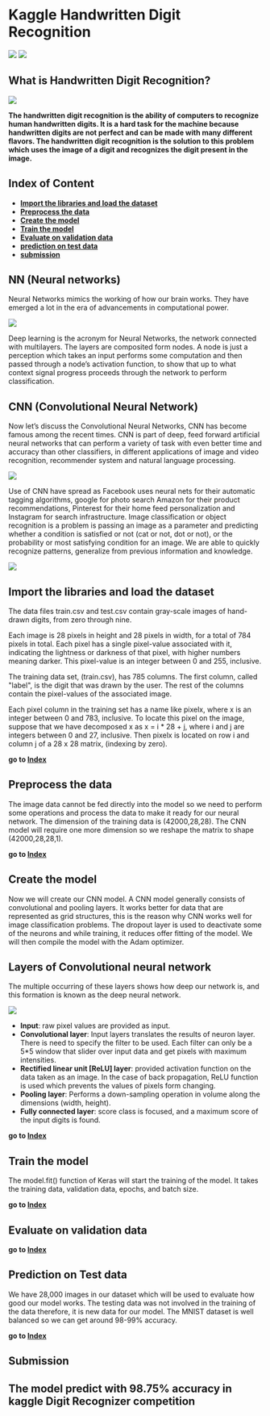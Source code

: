 # **Kaggle Handwritten Digit Recognition**

![](https://img.shields.io/badge/kaggle-competitions-blue)
![](https://img.shields.io/badge/Tensorflow-CNN-orange)

## What is Handwritten Digit Recognition?
![](https://www.researchgate.net/profile/Hugo-Larochelle/publication/200744481/figure/fig1/AS:668968306098181@1536505881710/Samples-from-the-MNIST-digit-recognition-data-set-Here-a-black-pixel-corresponds-to-an.png)

**The handwritten digit recognition is the ability of computers to recognize human handwritten digits. It is a hard task for the machine because handwritten digits are not perfect and can be made with many different flavors. The handwritten digit recognition is the solution to this problem which uses the image of a digit and recognizes the digit present in the image.**

<div id='content'></div>

## Index of Content

* [**Import the libraries and load the dataset**](#Chapter1)
* [**Preprocess the data**](#Chapter2)
* [**Create the model**](#Chapter3)
* [**Train the model**](#Chapter4)
* [**Evaluate on validation data**](#Chapter5)
* [**prediction on test data**](#Chapter6)
* [**submission**](#Chapter7)

## NN (Neural networks)
Neural Networks mimics the working of how our brain works. They have emerged a lot in the era of advancements in computational power.

![](https://miro.medium.com/max/1194/1*14-ce3jNHqJ5x5eb7CyTbw.png)

Deep learning is the acronym for Neural Networks, the network connected with multilayers. The layers are composited form nodes. A node is just a perception which takes an input performs some computation and then passed through a node’s activation function, to show that up to what context signal progress proceeds through the network to perform classification.

## CNN (Convolutional Neural Network)
Now let’s discuss the Convolutional Neural Networks, CNN has become famous among the recent times. CNN is part of deep, feed forward artificial neural networks that can perform a variety of task with even better time and accuracy than other classifiers, in different applications of image and video recognition, recommender system and natural language processing.

![](https://miro.medium.com/max/1144/1*22R-AyQ-oXb8Flod9PsyNw.png)

Use of CNN have spread as Facebook uses neural nets for their automatic tagging algorithms, google for photo search Amazon for their product recommendations, Pinterest for their home feed personalization and Instagram for search infrastructure. Image classification or object recognition is a problem is passing an image as a parameter and predicting whether a condition is satisfied or not (cat or not, dot or not), or the probability or most satisfying condition for an image. We are able to quickly recognize patterns, generalize from previous information and knowledge.

![](https://miro.medium.com/max/716/1*u_kP2X3t2LF_WyiLwL57Gg.png)

<div id='Chapter1'></div>

## Import the libraries and load the dataset

The data files train.csv and test.csv contain gray-scale images of hand-drawn digits, from zero through nine.

Each image is 28 pixels in height and 28 pixels in width, for a total of 784 pixels in total. Each pixel has a single pixel-value associated with it, indicating the lightness or darkness of that pixel, with higher numbers meaning darker. This pixel-value is an integer between 0 and 255, inclusive.

The training data set, (train.csv), has 785 columns. The first column, called "label", is the digit that was drawn by the user. The rest of the columns contain the pixel-values of the associated image.

Each pixel column in the training set has a name like pixelx, where x is an integer between 0 and 783, inclusive. To locate this pixel on the image, suppose that we have decomposed x as x = i * 28 + j, where i and j are integers between 0 and 27, inclusive. Then pixelx is located on row i and column j of a 28 x 28 matrix, (indexing by zero).

**go to [Index](#content)**

<div id='Chapter2'></div>

##  Preprocess the data

The image data cannot be fed directly into the model so we need to perform some operations and process the data to make it ready for our neural network. The dimension of the training data is (42000,28,28). The CNN model will require one more dimension so we reshape the matrix to shape (42000,28,28,1).

**go to [Index](#content)**

<div id='Chapter3'></div>

##  Create the model
Now we will create our CNN model. A CNN model generally consists of convolutional and pooling layers. It works better for data that are represented as grid structures, this is the reason why CNN works well for image classification problems. The dropout layer is used to deactivate some of the neurons and while training, it reduces offer fitting of the model. We will then compile the model with the Adam optimizer.

## Layers of Convolutional neural network
The multiple occurring of these layers shows how deep our network is, and this formation is known as the deep neural network.

![](https://miro.medium.com/max/788/1*0NwaOkzvom6YpMZoIgWTiQ.png)


- **Input**: raw pixel values are provided as input.
- **Convolutional layer**: Input layers translates the results of neuron layer. There is need to specify the filter to be used. Each filter can only be a 5*5 window that slider over input data and get pixels with maximum intensities.
- **Rectified linear unit [ReLU] layer**: provided activation function on the data taken as an image. In the case of back propagation, ReLU function is used which prevents the values of pixels form changing.
- **Pooling layer**: Performs a down-sampling operation in volume along the dimensions (width, height).
- **Fully connected layer**: score class is focused, and a maximum score of the input digits is found.

**go to [Index](#content)**

<div id='Chapter4'></div>

## Train the model

The model.fit() function of Keras will start the training of the model. It takes the training data, validation data, epochs, and batch size.

**go to [Index](#content)**

<div id='Chapter5'></div>

## Evaluate on validation data

**go to [Index](#content)**

<div id='Chapter6'></div>

##  Prediction on Test data
We have 28,000 images in our dataset which will be used to evaluate how good our model works. The testing data was not involved in the training of the data therefore, it is new data for our model. The MNIST dataset is well balanced so we can get around 98-99% accuracy.

**go to [Index](#content)**

<div id='Chapter7'></div>

##  Submission

## **The model predict with 98.75% accuracy in kaggle Digit Recognizer competition**
